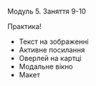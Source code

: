 Модуль 5. Заняття 9-10

Практика!

- Текст на зображенні
- Активне посилання
- Оверлей на картці
- Модальне вікно
- Макет
